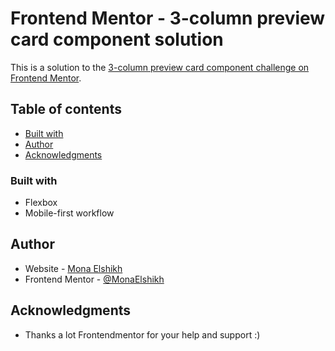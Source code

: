 # Frontend Mentor - 3-column preview card component solution

This is a solution to the [3-column preview card component challenge on Frontend Mentor](https://www.frontendmentor.io/challenges/3column-preview-card-component-pH92eAR2-).

## Table of contents

- [Built with](#built-with)
- [Author](#author)
- [Acknowledgments](#acknowledgments)

### Built with

- Flexbox
- Mobile-first workflow

## Author

- Website - [Mona Elshikh](https://monaelshikh.github.io/column-preview-card-component)
- Frontend Mentor - [@MonaElshikh](https://www.frontendmentor.io/profile/MonaElshikh)

## Acknowledgments

- Thanks a lot Frontendmentor for your help and support :)
